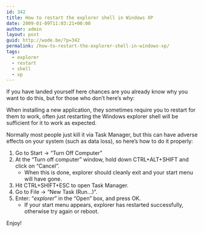 ```yaml
---
id: 342
title: How to restart the explorer shell in Windows XP
date: 2009-01-09T11:03:21+00:00
author: admin
layout: post
guid: http://wade.be/?p=342
permalink: /how-to-restart-the-explorer-shell-in-windows-xp/
tags:
  - explorer
  - restart
  - shell
  - xp
---
```

<p class="lead">
  If you have landed yourself here chances are you already know why you want to do this, but for those who don&#8217;t here&#8217;s why:
</p>

When installing a new application, they sometimes require you to restart for them to work, often just restarting the Windows explorer shell will be sufficient for it to work as expected.

Normally most people just kill it via Task Manager, but this can have adverse effects on your system (such as data loss), so here&#8217;s how to do it properly:

<!--more-->

  1. Go to Start -> &#8220;Turn Off Computer&#8221;
  2. At the &#8220;Turn off computer&#8221; window, hold down CTRL+ALT+SHIFT and click on &#8220;Cancel&#8221;. 
      * When this is done, explorer should cleanly exit and your start menu will have gone.
  3. Hit CTRL+SHIFT+ESC to open Task Manager.
  4. Go to File -> &#8220;New Task (Run&#8230;)&#8221;.
  5. Enter: &#8220;_explorer_&#8221; in the &#8220;Open&#8221; box, and press OK. 
      * If your start menu appears, explorer has restarted successfully, otherwise try again or reboot.

Enjoy!